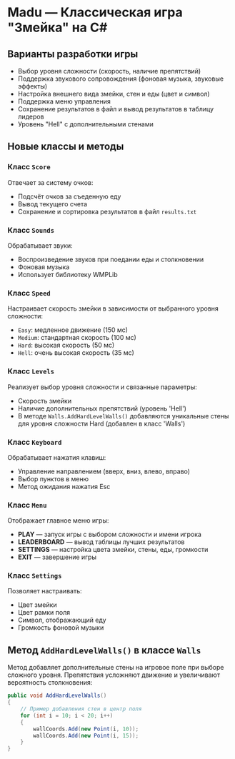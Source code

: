 # Madu — Классическая игра "Змейка" на C#

## Варианты разработки игры

- Выбор уровня сложности (скорость, наличие препятствий)
- Поддержка звукового сопровождения (фоновая музыка, звуковые эффекты)
- Настройка внешнего вида змейки, стен и еды (цвет и символ)
- Поддержка меню управления
- Сохранение результатов в файл и вывод результатов в таблицу лидеров
- Уровень "Hell" с дополнительными стенами

## Новые классы и методы

### Класс `Score`
Отвечает за систему очков:
- Подсчёт очков за съеденную еду
- Вывод текущего счета
- Сохранение и сортировка результатов в файл `results.txt`

### Класс `Sounds`
Обрабатывает звуки:
- Воспроизведение звуков при поедании еды и столкновении
- Фоновая музыка
- Использует библиотеку WMPLib

### Класс `Speed`
Настраивает скорость змейки в зависимости от выбранного уровня сложности:
- `Easy`: медленное движение (150 мс)
- `Medium`: стандартная скорость (100 мс)
- `Hard`: высокая скорость (50 мс)
- `Hell`: очень высокая скорость (35 мс)

### Класс `Levels`
Реализует выбор уровня сложности и связанные параметры:
- Скорость змейки
- Наличие дополнительных препятствий (уровень 'Hell')
- В методе `Walls.AddHardLevelWalls()` добавляются уникальные стены для уровня сложности Hard (добавлен в класс 'Walls')

### Класс `Keyboard`
Обрабатывает нажатия клавиш:
- Управление направлением (вверх, вниз, влево, вправо)
- Выбор пунктов в меню
- Метод ожидания нажатия Esc

### Класс `Menu`
Отображает главное меню игры:
- **PLAY** — запуск игры с выбором сложности и имени игрока
- **LEADERBOARD** — вывод таблицы лучших результатов
- **SETTINGS** — настройка цвета змейки, стены, еды, громкости
- **EXIT** — завершение игры

### Класс `Settings`
Позволяет настраивать:
- Цвет змейки
- Цвет рамки поля
- Символ, отображающий еду
- Громкость фоновой музыки

## Метод `AddHardLevelWalls()` в классе `Walls`
Метод добавляет дополнительные стены на игровое поле при выборе сложного уровня. Препятствия усложняют движение и увеличивают вероятность столкновения:
```csharp
public void AddHardLevelWalls()
{
    // Пример добавления стен в центр поля
    for (int i = 10; i < 20; i++)
    {
        wallCoords.Add(new Point(i, 10));
        wallCoords.Add(new Point(i, 15));
    }
}
